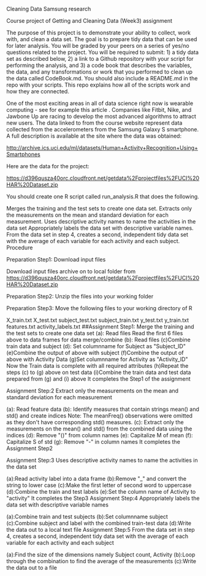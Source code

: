 Cleaning Data Samsung research

Course project of Getting and Cleaning Data (Week3) assignment

The purpose of this project is to demonstrate your ability to collect, work with, and clean a data set. The goal is to prepare tidy data that can be used for later analysis. You will be graded by your peers on a series of yes/no questions related to the project. You will be required to submit: 1) a tidy data set as described below, 2) a link to a Github repository with your script for performing the analysis, and 3) a code book that describes the variables, the data, and any transformations or work that you performed to clean up the data called CodeBook.md. You should also include a README.md in the repo with your scripts. This repo explains how all of the scripts work and how they are connected.

One of the most exciting areas in all of data science right now is wearable computing - see for example this article . Companies like Fitbit, Nike, and Jawbone Up are racing to develop the most advanced algorithms to attract new users. The data linked to from the course website represent data collected from the accelerometers from the Samsung Galaxy S smartphone. A full description is available at the site where the data was obtained:

http://archive.ics.uci.edu/ml/datasets/Human+Activity+Recognition+Using+Smartphones

Here are the data for the project:

https://d396qusza40orc.cloudfront.net/getdata%2Fprojectfiles%2FUCI%20HAR%20Dataset.zip

You should create one R script called run_analysis.R that does the following.

Merges the training and the test sets to create one data set.
Extracts only the measurements on the mean and standard deviation for each measurement.
Uses descriptive activity names to name the activities in the data set
Appropriately labels the data set with descriptive variable names.
From the data set in step 4, creates a second, independent tidy data set with the average of each variable for each activity and each subject.
Procedure

Preparation Step1: Download input files

Download input files archive on to local folder from https://d396qusza40orc.cloudfront.net/getdata%2Fprojectfiles%2FUCI%20HAR%20Dataset.zip

Preparation Step2: Unzip the files into your working folder

Preparation Step3: Move the following files to your working directory of R

X_train.txt
X_test.txt
subject_test.txt
subject_train.txt
y_test.txt
y_train.txt
features.txt
activity_labels.txt ##Assignment Step1: Merge the training and the test sets to create one data set
(a): Read files Read the first 6 files above to data frames for data merge/combine
(b): Read files
(c)Combine train data and subject
(d): Set columnname for Subject as "Subject_ID"
(e)Combine the output of above with subject
(f)Combine the output of above with Activity Data
(g)Set columnname for Activity as "Activity_ID" Now the Train data is complete with all required attributes
(h)Repeat the steps (c) to (g) above on test data
(i)Combine the train data and test data prepared from (g) and (i) above
It completes the Step1 of the assignment

Assignment Step:2 Extract only the measurements on the mean and standard deviation for each measurement

(a): Read feature data
(b): Identify measures that contain strings mean() and std() and create indices Note: The meanFreq() observations were omitted as they don't have corresponding std() measures.
(c): Extract only the measurements on the mean() and std() from the combined data using the indices
(d): Remove "()" from column names
(e): Capitalize M of mean
(f): Capitalize S of std
(g): Remove "-" in column names
It completes the Assignment Step2

Assignment Step:3 Uses descriptive activity names to name the activities in the data set

(a):Read activity label into a data frame
(b):Remove "_" and convert the string to lower case
(c):Make the first letter of second word to uppercase
(d):Combine the train and test labels
(e):Set the column name of Activity to "activity" It completes the Step3
Assignment Step:4 Appropriately labels the data set with descriptive variable names

(a):Combine train and test subjects
(b):Set columnname subject
(c):Combine subject and label with the combined train-test data
(d):Write the data out to a local text file
Assignment Step:5 From the data set in step 4, creates a second, independent tidy data set with the average of each variable for each activity and each subject

(a):Find the size of the dimensions namely Subject count, Activity
(b):Loop through the combination to find the average of the measurements
(c):Write the data out to a file
